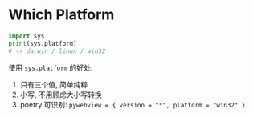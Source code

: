 # Which Platform

```py
import sys
print(sys.platform)
# -> darwin / linux / win32
```

使用 `sys.platform` 的好处:

1. 只有三个值, 简单纯粹
2. 小写, 不用顾虑大小写转换
3. poetry 可识别: `pywebview = { version = "*", platform = "win32" }`
